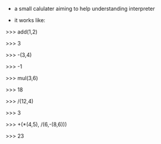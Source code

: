 * a small calulater aiming to help understanding interpreter

* it works like:

\>\>\> add(1,2)

\>\>\> 3

\>\>\> -(3,4)

\>\>\> -1

\>\>\> mul(3,6)

\>\>\> 18

\>\>\> /(12,4)

\>\>\> 3

\>\>\> +(*(4,5), /(6,-(8,6)))

\>\>\> 23